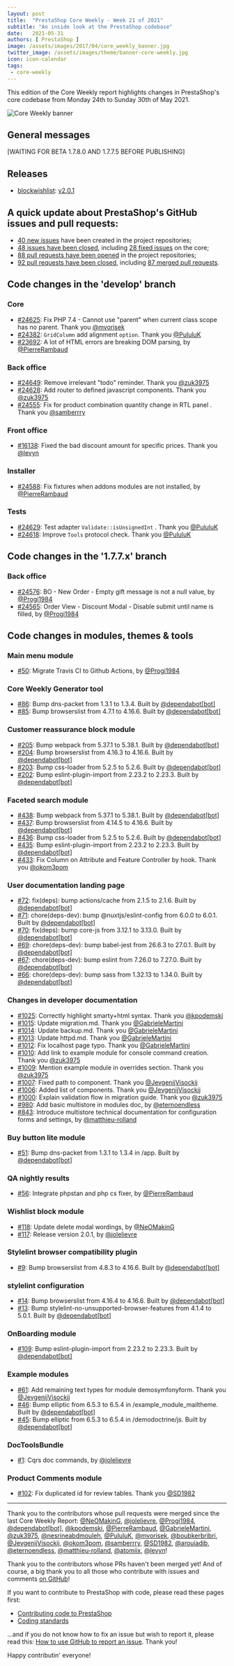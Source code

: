 ```yaml
---
layout: post
title:  "PrestaShop Core Weekly - Week 21 of 2021"
subtitle: "An inside look at the PrestaShop codebase"
date:   2021-05-31
authors: [ PrestaShop ]
image: /assets/images/2017/04/core_weekly_banner.jpg
twitter_image: /assets/images/theme/banner-core-weekly.jpg
icon: icon-calendar
tags:
 - core-weekly
---
```


This edition of the Core Weekly report highlights changes in PrestaShop's core codebase from Monday 24th to Sunday 30th of May 2021.

![Core Weekly banner](/assets/images/2018/12/banner-core-weekly.jpg)

## General messages

[WAITING FOR BETA 1.7.8.0 AND 1.7.7.5 BEFORE PUBLISHING]

## Releases

* [blockwishlist](https://github.com/PrestaShop/blockwishlist): [v2.0.1](https://github.com/PrestaShop/blockwishlist/releases/tag/v2.0.1)


## A quick update about PrestaShop's GitHub issues and pull requests:

- [40 new issues](https://github.com/search?q=org%3APrestaShop+is%3Apublic++-repo%3Aprestashop%2Fprestashop.github.io++is%3Aissue+created%3A2021-05-24..2021-05-30) have been created in the project repositories;
- [48 issues have been closed](https://github.com/search?q=org%3APrestaShop+is%3Apublic++-repo%3Aprestashop%2Fprestashop.github.io++is%3Aissue+closed%3A2021-05-24..2021-05-30), including [28 fixed issues](https://github.com/search?q=org%3APrestaShop+is%3Apublic++-repo%3Aprestashop%2Fprestashop.github.io++is%3Aissue+label%3Afixed+closed%3A2021-05-24..2021-05-30) on the core;
- [88 pull requests have been opened](https://github.com/search?q=org%3APrestaShop+is%3Apublic++-repo%3Aprestashop%2Fprestashop.github.io++is%3Apr+created%3A2021-05-24..2021-05-30) in the project repositories;
- [92 pull requests have been closed](https://github.com/search?q=org%3APrestaShop+is%3Apublic++-repo%3Aprestashop%2Fprestashop.github.io++is%3Apr+closed%3A2021-05-24..2021-05-30), including [87 merged pull requests](https://github.com/search?q=org%3APrestaShop+is%3Apublic++-repo%3Aprestashop%2Fprestashop.github.io++is%3Apr+merged%3A2021-05-24..2021-05-30).



## Code changes in the 'develop' branch


### Core
* [#24625](https://github.com/PrestaShop/PrestaShop/pull/24625): Fix PHP 7.4 - Cannot use "parent" when current class scope has no parent. Thank you [@mvorisek](https://github.com/mvorisek)
* [#24382](https://github.com/PrestaShop/PrestaShop/pull/24382): `GridColumn` add  alignment `option`. Thank you [@PululuK](https://github.com/PululuK)
* [#23692](https://github.com/PrestaShop/PrestaShop/pull/23692): A lot of HTML errors are breaking DOM parsing, by [@PierreRambaud](https://github.com/PierreRambaud)


### Back office
* [#24649](https://github.com/PrestaShop/PrestaShop/pull/24649): Remove irrelevant "todo" reminder. Thank you [@zuk3975](https://github.com/zuk3975)
* [#24628](https://github.com/PrestaShop/PrestaShop/pull/24628): Add router to defined javascript components. Thank you [@zuk3975](https://github.com/zuk3975)
* [#24555](https://github.com/PrestaShop/PrestaShop/pull/24555): Fix for product combination quantity change in RTL panel . Thank you [@samberrry](https://github.com/samberrry)


### Front office
* [#16138](https://github.com/PrestaShop/PrestaShop/pull/16138): Fixed the bad discount amount for specific prices. Thank you [@levyn](https://github.com/levyn)


### Installer
* [#24588](https://github.com/PrestaShop/PrestaShop/pull/24588): Fix fixtures when addons modules are not installed, by [@PierreRambaud](https://github.com/PierreRambaud)


### Tests
* [#24629](https://github.com/PrestaShop/PrestaShop/pull/24629): Test adapter `Validate::isUnsignedInt` . Thank you [@PululuK](https://github.com/PululuK)
* [#24618](https://github.com/PrestaShop/PrestaShop/pull/24618): Improve `Tools` protocol check. Thank you [@PululuK](https://github.com/PululuK)


## Code changes in the '1.7.7.x' branch


### Back office
* [#24576](https://github.com/PrestaShop/PrestaShop/pull/24576): BO - New Order - Empty gift message is not a null value, by [@Progi1984](https://github.com/Progi1984)
* [#24565](https://github.com/PrestaShop/PrestaShop/pull/24565): Order View - Discount Modal - Disable submit until name is filled, by [@Progi1984](https://github.com/Progi1984)


## Code changes in modules, themes & tools


### Main menu module
* [#50](https://github.com/PrestaShop/ps_mainmenu/pull/50): Migrate Travis CI to Github Actions, by [@Progi1984](https://github.com/Progi1984)


### Core Weekly Generator tool
* [#86](https://github.com/PrestaShop/core-weekly-generator/pull/86): Bump dns-packet from 1.3.1 to 1.3.4. Built by [@dependabot[bot]](https://github.com/apps/dependabot)
* [#85](https://github.com/PrestaShop/core-weekly-generator/pull/85): Bump browserslist from 4.7.1 to 4.16.6. Built by [@dependabot[bot]](https://github.com/apps/dependabot)


### Customer reassurance block module
* [#205](https://github.com/PrestaShop/blockreassurance/pull/205): Bump webpack from 5.37.1 to 5.38.1. Built by [@dependabot[bot]](https://github.com/apps/dependabot)
* [#204](https://github.com/PrestaShop/blockreassurance/pull/204): Bump browserslist from 4.16.3 to 4.16.6. Built by [@dependabot[bot]](https://github.com/apps/dependabot)
* [#203](https://github.com/PrestaShop/blockreassurance/pull/203): Bump css-loader from 5.2.5 to 5.2.6. Built by [@dependabot[bot]](https://github.com/apps/dependabot)
* [#202](https://github.com/PrestaShop/blockreassurance/pull/202): Bump eslint-plugin-import from 2.23.2 to 2.23.3. Built by [@dependabot[bot]](https://github.com/apps/dependabot)


### Faceted search module
* [#438](https://github.com/PrestaShop/ps_facetedsearch/pull/438): Bump webpack from 5.37.1 to 5.38.1. Built by [@dependabot[bot]](https://github.com/apps/dependabot)
* [#437](https://github.com/PrestaShop/ps_facetedsearch/pull/437): Bump browserslist from 4.14.5 to 4.16.6. Built by [@dependabot[bot]](https://github.com/apps/dependabot)
* [#436](https://github.com/PrestaShop/ps_facetedsearch/pull/436): Bump css-loader from 5.2.5 to 5.2.6. Built by [@dependabot[bot]](https://github.com/apps/dependabot)
* [#435](https://github.com/PrestaShop/ps_facetedsearch/pull/435): Bump eslint-plugin-import from 2.23.2 to 2.23.3. Built by [@dependabot[bot]](https://github.com/apps/dependabot)
* [#433](https://github.com/PrestaShop/ps_facetedsearch/pull/433): Fix Column on Attribute and Feature Controller by hook. Thank you [@okom3pom](https://github.com/okom3pom)


### User documentation landing page
* [#72](https://github.com/PrestaShop/user-documentation-landing/pull/72): fix(deps): bump actions/cache from 2.1.5 to 2.1.6. Built by [@dependabot[bot]](https://github.com/apps/dependabot)
* [#71](https://github.com/PrestaShop/user-documentation-landing/pull/71): chore(deps-dev): bump @nuxtjs/eslint-config from 6.0.0 to 6.0.1. Built by [@dependabot[bot]](https://github.com/apps/dependabot)
* [#70](https://github.com/PrestaShop/user-documentation-landing/pull/70): fix(deps): bump core-js from 3.12.1 to 3.13.0. Built by [@dependabot[bot]](https://github.com/apps/dependabot)
* [#69](https://github.com/PrestaShop/user-documentation-landing/pull/69): chore(deps-dev): bump babel-jest from 26.6.3 to 27.0.1. Built by [@dependabot[bot]](https://github.com/apps/dependabot)
* [#67](https://github.com/PrestaShop/user-documentation-landing/pull/67): chore(deps-dev): bump eslint from 7.26.0 to 7.27.0. Built by [@dependabot[bot]](https://github.com/apps/dependabot)
* [#66](https://github.com/PrestaShop/user-documentation-landing/pull/66): chore(deps-dev): bump sass from 1.32.13 to 1.34.0. Built by [@dependabot[bot]](https://github.com/apps/dependabot)


### Changes in developer documentation
* [#1025](https://github.com/PrestaShop/docs/pull/1025): Correctly highlight smarty+html syntax. Thank you [@kpodemski](https://github.com/kpodemski)
* [#1015](https://github.com/PrestaShop/docs/pull/1015): Update migration.md. Thank you [@GabrieleMartini](https://github.com/GabrieleMartini)
* [#1014](https://github.com/PrestaShop/docs/pull/1014): Update backup.md. Thank you [@GabrieleMartini](https://github.com/GabrieleMartini)
* [#1013](https://github.com/PrestaShop/docs/pull/1013): Update httpd.md. Thank you [@GabrieleMartini](https://github.com/GabrieleMartini)
* [#1012](https://github.com/PrestaShop/docs/pull/1012): Fix localhost page typo. Thank you [@GabrieleMartini](https://github.com/GabrieleMartini)
* [#1010](https://github.com/PrestaShop/docs/pull/1010): Add link to example module for console command creation. Thank you [@zuk3975](https://github.com/zuk3975)
* [#1009](https://github.com/PrestaShop/docs/pull/1009): Mention example module in overrides section. Thank you [@zuk3975](https://github.com/zuk3975)
* [#1007](https://github.com/PrestaShop/docs/pull/1007): Fixed path to component. Thank you [@JevgenijVisockij](https://github.com/JevgenijVisockij)
* [#1006](https://github.com/PrestaShop/docs/pull/1006): Added list of components. Thank you [@JevgenijVisockij](https://github.com/JevgenijVisockij)
* [#1000](https://github.com/PrestaShop/docs/pull/1000): Explain validation flow in migration guide. Thank you [@zuk3975](https://github.com/zuk3975)
* [#980](https://github.com/PrestaShop/docs/pull/980): Add basic multistore in modules doc, by [@eternoendless](https://github.com/eternoendless)
* [#843](https://github.com/PrestaShop/docs/pull/843): Introduce multistore technical documentation for configuration forms and settings, by [@matthieu-rolland](https://github.com/matthieu-rolland)


### Buy button lite module
* [#51](https://github.com/PrestaShop/ps_buybuttonlite/pull/51): Bump dns-packet from 1.3.1 to 1.3.4 in /app. Built by [@dependabot[bot]](https://github.com/apps/dependabot)


### QA nightly results
* [#56](https://github.com/PrestaShop/QANightlyResults/pull/56): Integrate phpstan and php cs fixer, by [@PierreRambaud](https://github.com/PierreRambaud)


### Wishlist block module
* [#118](https://github.com/PrestaShop/blockwishlist/pull/118): Update delete modal wordings, by [@NeOMakinG](https://github.com/NeOMakinG)
* [#117](https://github.com/PrestaShop/blockwishlist/pull/117): Release version 2.0.1, by [@jolelievre](https://github.com/jolelievre)


### Stylelint browser compatibility plugin
* [#9](https://github.com/PrestaShop/stylelint-browser-compatibility/pull/9): Bump browserslist from 4.8.3 to 4.16.6. Built by [@dependabot[bot]](https://github.com/apps/dependabot)


### stylelint configuration
* [#14](https://github.com/PrestaShop/stylelint-config/pull/14): Bump browserslist from 4.16.4 to 4.16.6. Built by [@dependabot[bot]](https://github.com/apps/dependabot)
* [#13](https://github.com/PrestaShop/stylelint-config/pull/13): Bump stylelint-no-unsupported-browser-features from 4.1.4 to 5.0.1. Built by [@dependabot[bot]](https://github.com/apps/dependabot)


### OnBoarding module
* [#109](https://github.com/PrestaShop/welcome/pull/109): Bump eslint-plugin-import from 2.23.2 to 2.23.3. Built by [@dependabot[bot]](https://github.com/apps/dependabot)


### Example modules
* [#61](https://github.com/PrestaShop/example-modules/pull/61): Add remaining text types for module demosymfonyform. Thank you [@JevgenijVisockij](https://github.com/JevgenijVisockij)
* [#46](https://github.com/PrestaShop/example-modules/pull/46): Bump elliptic from 6.5.3 to 6.5.4 in /example_module_mailtheme. Built by [@dependabot[bot]](https://github.com/apps/dependabot)
* [#45](https://github.com/PrestaShop/example-modules/pull/45): Bump elliptic from 6.5.3 to 6.5.4 in /demodoctrine/js. Built by [@dependabot[bot]](https://github.com/apps/dependabot)


### DocToolsBundle
* [#1](https://github.com/PrestaShop/DocToolsBundle/pull/1): Cqrs doc commands, by [@jolelievre](https://github.com/jolelievre)


### Product Comments module
* [#102](https://github.com/PrestaShop/productcomments/pull/102): Fix duplicated id for review tables. Thank you [@SD1982](https://github.com/SD1982)


<hr />

Thank you to the contributors whose pull requests were merged since the last Core Weekly Report: [@NeOMakinG](https://github.com/NeOMakinG), [@jolelievre](https://github.com/jolelievre), [@Progi1984](https://github.com/Progi1984), [@dependabot[bot]](https://github.com/apps/dependabot), [@kpodemski](https://github.com/kpodemski), [@PierreRambaud](https://github.com/PierreRambaud), [@GabrieleMartini](https://github.com/GabrieleMartini), [@zuk3975](https://github.com/zuk3975), [@nesrineabdmouleh](https://github.com/nesrineabdmouleh), [@PululuK](https://github.com/PululuK), [@mvorisek](https://github.com/mvorisek), [@boubkerbribri](https://github.com/boubkerbribri), [@JevgenijVisockij](https://github.com/JevgenijVisockij), [@okom3pom](https://github.com/okom3pom), [@samberrry](https://github.com/samberrry), [@SD1982](https://github.com/SD1982), [@arouiadib](https://github.com/arouiadib), [@eternoendless](https://github.com/eternoendless), [@matthieu-rolland](https://github.com/matthieu-rolland), [@atomiix](https://github.com/atomiix), [@levyn](https://github.com/levyn)!

Thank you to the contributors whose PRs haven't been merged yet! And of course, a big thank you to all those who contribute with issues and comments [on GitHub](https://github.com/PrestaShop/PrestaShop)!

If you want to contribute to PrestaShop with code, please read these pages first:

 * [Contributing code to PrestaShop](https://devdocs.prestashop.com/1.7/contribute/contribution-guidelines/)
 * [Coding standards](https://devdocs.prestashop.com/1.7/development/coding-standards/)

...and if you do not know how to fix an issue but wish to report it, please read this: [How to use GitHub to report an issue](https://devdocs.prestashop.com/1.7/contribute/contribute-reporting-issues/). Thank you!

Happy contributin' everyone!
